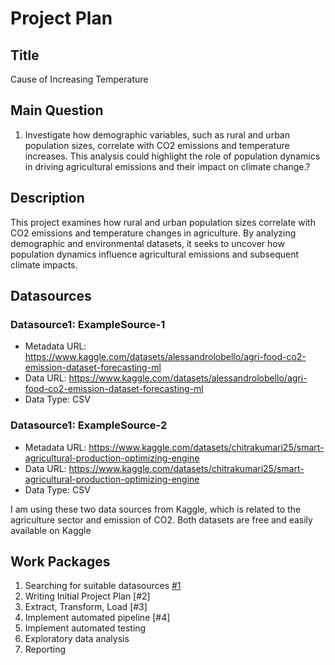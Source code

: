 # Project Plan

## Title
<!-- Give your project a short title. -->
Cause of Increasing Temperature
## Main Question

<!-- Think about one main question you want to answer based on the data. -->
1. Investigate how demographic variables, such as rural and urban population sizes, correlate with CO2 emissions and temperature increases. This analysis could highlight the role of population dynamics in driving agricultural emissions and their impact on climate change.?

## Description

<!-- Describe your data science project in max. 200 words. Consider writing about why and how you attempt it. -->
This project examines how rural and urban population sizes correlate with CO2 emissions and temperature changes in agriculture. By analyzing demographic and environmental datasets, it seeks to uncover how population dynamics influence agricultural emissions and subsequent climate impacts.

## Datasources

<!-- Describe each datasources you plan to use in a section. Use the prefic "DatasourceX" where X is the id of the datasource. -->

### Datasource1: ExampleSource-1
* Metadata URL: https://www.kaggle.com/datasets/alessandrolobello/agri-food-co2-emission-dataset-forecasting-ml
* Data URL: https://www.kaggle.com/datasets/alessandrolobello/agri-food-co2-emission-dataset-forecasting-ml
* Data Type: CSV

### Datasource1: ExampleSource-2 
* Metadata URL: https://www.kaggle.com/datasets/chitrakumari25/smart-agricultural-production-optimizing-engine
* Data URL: https://www.kaggle.com/datasets/chitrakumari25/smart-agricultural-production-optimizing-engine
* Data Type: CSV

I am using these two data sources from Kaggle, which is related to the agriculture sector and emission of CO2. Both datasets are free and easily available on Kaggle

## Work Packages

<!-- List of work packages ordered sequentially, each pointing to an issue with more details. -->

1. Searching for suitable datasources [#1][i1]
2. Writing Initial Project Plan [#2]
3. Extract, Transform, Load [#3]
4. Implement automated pipeline [#4]
5. Implement automated testing 
6. Exploratory data analysis
7. Reporting

[i1]: https://github.com/jvalue/made-template/issues/1
